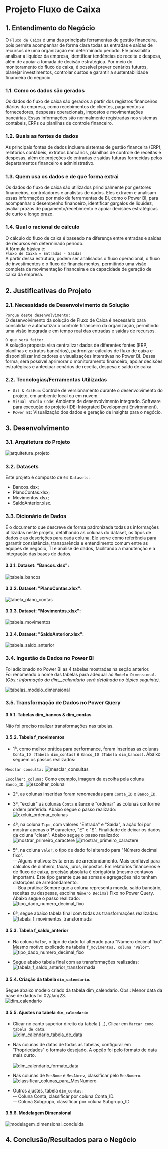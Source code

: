# Projeto Fluxo de Caixa

## 1. Entendimento do Negócio
O `Fluxo de Caixa` é uma das principais ferramentas de gestão financeira, pois permite acompanhar de forma clara todas as entradas e saídas de recursos de uma organização em determinado período. Ele possibilita analisar a liquidez da empresa, identificar tendências de receita e despesa, além de apoiar a tomada de decisão estratégica. Por meio do monitoramento do fluxo de caixa, é possível prever cenários futuros, planejar investimentos, controlar custos e garantir a sustentabilidade financeira do negócio.

### 1.1. Como os dados são gerados
Os dados do fluxo de caixa são gerados a partir dos registros financeiros diários da empresa, como recebimentos de clientes, pagamentos a fornecedores, despesas operacionais, impostos e movimentações bancárias. Essas informações são normalmente registradas nos sistemas contábeis, ERPs ou planilhas de controle financeiro.

### 1.2. Quais as fontes de dados
As principais fontes de dados incluem sistemas de gestão financeira (ERP), relatórios contábeis, extratos bancários, planilhas de controle de receitas e despesas, além de projeções de entradas e saídas futuras fornecidas pelos departamentos financeiro e administrativo.

### 1.3. Quem usa os dados e de que forma extrai
Os dados do fluxo de caixa são utilizados principalmente por gestores financeiros, controladores e analistas de dados. Eles extraem e analisam essas informações por meio de ferramentas de BI, como o Power BI, para acompanhar o desempenho financeiro, identificar gargalos de liquidez, avaliar prazos de pagamento/recebimento e apoiar decisões estratégicas de curto e longo prazo.

### 1.4. Qual o racional de cálculo
O cálculo do fluxo de caixa é baseado na diferença entre entradas e saídas de recursos em determinado período. <br>
A fórmula básica é: <br>
`Fluxo de Caixa = Entradas - Saídas` <br>
A partir dessa estrutura, podem ser analisados o fluxo operacional, o fluxo de investimentos e o fluxo de financiamentos, permitindo uma visão completa da movimentação financeira e da capacidade de geração de caixa da empresa.

## 2. Justificativas do Projeto

### 2.1. Necessidade de Desenvolvimento da Solução

`Porque deste desenvolvimento:` <br>
O desenvolvimento da solução de Fluxo de Caixa é necessário para consolidar e automatizar o controle financeiro da organização, permitindo uma visão integrada e em tempo real das entradas e saídas de recursos. <br>

`O que será feito:` <br>
A solução proposta visa centralizar dados de diferentes fontes (ERP, planilhas e extratos bancários), padronizar cálculos de fluxo de caixa e disponibilizar indicadores e visualizações interativas no Power BI. Dessa forma, será possível aprimorar o monitoramento financeiro, apoiar decisões estratégicas e antecipar cenários de receita, despesa e saldo de caixa. <br>

### 2.2. Tecnologias/Ferramentas Utilizadas
- `Git & GitHub`: Controle de versionamento durante o desenvolvimento do projeto, em ambiente local ou em nuvem.
- `Visual Studio Code`: Ambiente de desenvolvimento integrado. Software para execução do projeto (IDE: Integrated Development Environment).
- `Power BI`: Visualização dos dados e geração de insights para o negócio.

## 3. Desenvolvimento

### 3.1. Arquitetura do Projeto
![arquitetura_projeto](files/arquitetura_projeto.PNG)

### 3.2. Datasets
Este projeto é composto de `04 Datasets`:
- Bancos.xlsx;
- PlanoContas.xlsx;
- Movimentos.xlsx;
- SaldoAnterior.xlsx.

### 3.3. Dicionário de Dados
É o documento que descreve de forma padronizada todas as informações utilizadas neste projeto, detalhando as colunas do dataset, os tipos de dados e as descrições para cada coluna. Ele serve como referência para garantir consistência, transparência e entendimento comum entre as equipes de negócio, TI e análise de dados, facilitando a manutenção e a integração das bases de dados.

#### 3.3.1. Dataset: "Bancos.xlsx":
![tabela_bancos](files/dd_tabela_bancos.PNG) <br>

#### 3.3.2. Dataset: "PlanoContas.xlsx":
![tabela_plano_contas](files/dd_tabela_plano_contas.PNG) <br>

#### 3.3.3. Dataset: "Movimentos.xlsx":
![tabela_movimentos](files/dd_tabela_movimentos.PNG) <br>

#### 3.3.4. Dataset: "SaldoAnterior.xlsx":
![tabela_saldo_anterior](files/dd_tabela_saldo_anterior.PNG) <br>

### 3.4. Ingestão de Dados no Power BI
Foi adicionado no Power BI as 4 tabelas mostradas na seção anterior. <br>
Foi renomeado o nome das tabelas para adequar ao `Modelo Dimensional`. <br>
_(Obs.: Informação da dim__calendario será detalhada no tópico seguinte)._ <br>

![tabelas_modelo_dimensional](files/tabelas_modelo_dimensional.PNG)

### 3.5. Transformação de Dados no Power Query

#### 3.5.1. Tabelas dim_bancos & dim_contas
Não foi preciso realizar transformações nas tabelas. 

#### 3.5.2. Tabela f_movimentos
- 1ª, como melhor prática para performance, foram inseridas as colunas `Conta_ID (Tabela dim_contas)` e `Banco_ID (Tabela dim_bancos)`. Abaixo seguem os passos realizados: <br>

`Mesclar consulta:`
![mesclar_consultas](files/mesclar_consultas.PNG)
<br>

`Escolher: coluna:` Como exemplo, imagem da escolha pela coluna `Banco_ID`.
![escolher_coluna](files/mesclar_consultas_2.PNG)

- 2ª, as colunas inseridas foram renomeadas para `Conta_ID` e `Banco_ID`.

- 3ª, "excluir" as colunas `Conta` e `Banco` e "ordenar" as colunas conforme ordem preferida. Abaixo segue o passo realizado: <br>
![excluir_ordenar_colunas](files/remover_colunas.PNG)

- 4ª, na coluna `Tipo`, com valores "Entrada" e "Saída", a ação foi por mostrar apenas o 1ª caractere, "E" e "S". Finalidade de deixar os dados da coluna "clean". Abaixo segue o passo realizado: <br>
![mostrar_primeiro_caractere](files/extrair_primeiro_caractere.PNG)
![mostrar_primeiro_caractere](files/extrair_primeiro_caractere_2.PNG)

- 5ª, na coluna `Valor`, o tipo de dado foi alterado para "Número decimal fixo". <br>
-- Alguns motivos: Evita erros de arredondamento. Mais confiável para cálculos de dinheiro, taxas, juros, impostos. Em relatórios financeiros e de fluxo de caixa, precisão absoluta é obrigatória (mesmo centavos importam). Este tipo garante que as somas e agregações não tenham distorções de arredondamento. <br>
-- Boa prática: Sempre que a coluna representa moeda, saldo bancário, receitas ou despesas, escolha `Número Decimal` Fixo no Power Query. <br>
Abaixo segue o passo realizado: <br>
![tipo_dado_numero_decimal_fixo](files/col_valor_tipo_dado.PNG)

- 6ª, segue abaixo tabela final com todas as transformações realizadas:
![tabela_f_movimentos_transformada](files/f_movimentos_final.PNG)

#### 3.5.3. Tabela f_saldo_anterior
- Na coluna `Valor`, o tipo de dado foi alterado para "Número decimal fixo". Mesmo motivo explicado na tabela `f_movimentos, coluna "Valor"`. <br>
![tipo_dado_numero_decimal_fixo](files/f_saldo_anterior_col_valor_tipo_dado.PNG)

- Segue abaixo tabela final com as transformações realizadas: <br>
![tabela_f_saldo_anterior_transformada](files/f_saldo_anterior_final.PNG)

#### 3.5.4. Criação da tabela `dim_calendario`.
Segue abaixo modelo criado da tabela dim_calendario. Obs.: Menor data da base de dados foi 02/Jan/23. <br>
![dim_calendario](files/dim_calendario.PNG)

#### 3.5.5. Ajustes na tabela `dim_calendario`
- Clicar no canto superior direito da tabela (...), Clicar em `Marcar como tabela de data`. <br>
![dim_calendario_tabela_de_data](files/dim_calendario_marcar_como_tabela_de_data.PNG)

- Nas colunas de datas de todas as tabelas, configurar em "Propriedades" o formato desejado. A opção foi pelo formato de data mais curto. <br>  
![dim_calendario_formato_data](files/dim_calendario_configurar_data.PNG)

- Nas colunas de `MesNome` e `MesAbrev`, classificar pelo `MesNumero`.
![classificar_colunas_para_MesNumero](files/mesnome_mesabrev_classificar_mesnumero.PNG)

- Outros ajustes, tabela `dim_contas`: <br>
-- Coluna Conta, classificar por coluna Conta_ID. <br>
-- Coluna Subgrupo, classificar por coluna Subgrupo_ID.

#### 3.5.6. Modelagem Dimensional
![modelagem_dimensional_concluida](files/modelagem_dimensional.PNG)

## 4. Conclusão/Resultados para o Negócio